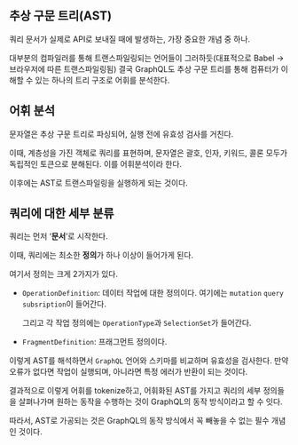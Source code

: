 ## 추상 구문 트리(AST)

쿼리 문서가 실제로 API로 보내질 때에 발생하는, 가장 중요한 개념 중 하나.

대부분의 컴파일러를 통해 트랜스파일링되는 언어들이 그러하듯(대표적으로 Babel → 브라우저에 따른 트랜스파일링됨) 결국 GraphQL도 추상 구문 트리를 통해 컴퓨터가 이해할 수 있는 하나의 트리 구조로 어휘를 분석한다. 

## 어휘 분석

문자열은 추상 구문 트리로 파싱되어, 실행 전에 유효성 검사를 거친다. 

이때, 계층성을 가진 객체로 쿼리를 표현하며, 문자열은 괄호, 인자, 키워드, 콜론 모두가 독립적인 토큰으로 분해된다. 이를 어휘분석이라 한다.

이후에는 AST로 트랜스파일링을 실행하게 되는 것이다. 

## 쿼리에 대한 세부 분류

쿼리는 먼저 ‘**문서**’로 시작한다.

이때, 쿼리에는 최소한 **정의**가 하나 이상이 들어가게 된다.

여기서 정의는 크게 2가지가 있다.

- `OperationDefinition`: 데이터 작업에 대한 정의이다. 여기에는 `mutation` `query` `subsription`이  들어간다.
    
    그리고 각 작업 정의에는 `OperationType`과 `SelectionSet`가 들어간다.
    
- `FragmentDefinition`: 프래그먼트 정의이다.

이렇게 AST를 해석하면서 `GraphQL` 언어와 스키마를 비교하며 유효성을 검사한다. 만약 오류가 없다면 작업이 실행되며, 아니라면 특정 에러가 반환이 되는 것이다.

결과적으로 이렇게 어휘를 tokenize하고, 어휘화된 AST를 가지고 쿼리의 세부 정의들을 살펴나가며 원하는 동작을 수행하는 것이 GraphQL의 동작 방식이라고 할 수 잇다.

따라서, AST로 가공되는 것은 GraphQL의 동작 방식에서 꼭 빼놓을 수 없는 필수 개념인 것이다.